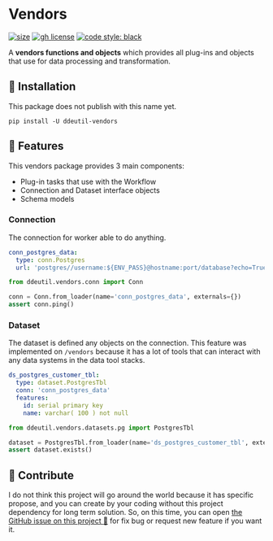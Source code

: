 # Vendors

[![size](https://img.shields.io/github/languages/code-size/ddeutils/ddeutil-vendors)](https://github.com/ddeutils/ddeutil-vendors)
[![gh license](https://img.shields.io/github/license/ddeutils/ddeutil-vendors)](https://github.com/ddeutils/ddeutil-vendors/blob/main/LICENSE)
[![code style: black](https://img.shields.io/badge/code%20style-black-000000.svg)](https://github.com/psf/black)

A **vendors functions and objects** which provides all plug-ins and objects that
use for data processing and transformation.

## :round_pushpin: Installation

This package does not publish with this name yet.

```shell
pip install -U ddeutil-vendors
```

## :rocket: Features

This vendors package provides 3 main components:

- Plug-in tasks that use with the Workflow
- Connection and Dataset interface objects
- Schema models

### Connection

The connection for worker able to do anything.

```yaml
conn_postgres_data:
  type: conn.Postgres
  url: 'postgres//username:${ENV_PASS}@hostname:port/database?echo=True&time_out=10'
```

```python
from ddeutil.vendors.conn import Conn

conn = Conn.from_loader(name='conn_postgres_data', externals={})
assert conn.ping()
```

### Dataset

The dataset is defined any objects on the connection. This feature was implemented
on `/vendors` because it has a lot of tools that can interact with any data systems
in the data tool stacks.

```yaml
ds_postgres_customer_tbl:
  type: dataset.PostgresTbl
  conn: 'conn_postgres_data'
  features:
    id: serial primary key
    name: varchar( 100 ) not null
```

```python
from ddeutil.vendors.datasets.pg import PostgresTbl

dataset = PostgresTbl.from_loader(name='ds_postgres_customer_tbl', externals={})
assert dataset.exists()
```

## :speech_balloon: Contribute

I do not think this project will go around the world because it has specific propose,
and you can create by your coding without this project dependency for long term
solution. So, on this time, you can open [the GitHub issue on this project :raised_hands:](https://github.com/ddeutils/ddeutil-vendors/issues)
for fix bug or request new feature if you want it.

